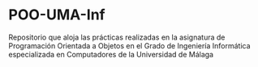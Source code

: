# POO-UMA-Inf
Repositorio que aloja las prácticas realizadas en la asignatura de Programación Orientada a Objetos en el Grado de Ingeniería Informática especializada en Computadores de la Universidad de Málaga
